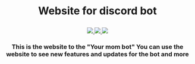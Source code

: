 ## <h1><p style="text-align: center;">Website for discord bot</p></h1>

<p align="center">
    <a href="https://github.com/Null-B">
        <img src="https://img.shields.io/github/followers/Null-b?color=success&logoColor=blueviolet&style=social">
    </a>
    <a href="https://websever-for-replit.kemalsptkemal.repl.co">
        <img src="https://img.shields.io/github/last-commit/Null-B/websever-for-replit?style=flat-square">
    </a>
    <a href="https://github.com/Null-B/bot">
        <img src="https://img.shields.io/github/repo-size/Null-B/bot?color=orange&label=Discod%20bot%20repo&logo=github&style=flat-square">
    </a>
</p>

### <p style="text-align: center;">This is the website to the "Your mom bot" You can use the website to see new features and updates for the bot and more</p>
